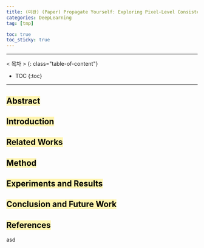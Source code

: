 ```yaml
---
title: (미완) (Paper) Propagate Yourself: Exploring Pixel-Level Consistency for Unsupervised Visual Representation Learning
categories: DeepLearning
tag: [tmp]

toc: true
toc_sticky: true
---
```


---
< 목차 >
{: class="table-of-content"}
* TOC
{:toc}
---

## <mark style='background-color: #fff5b1'> Abstract </mark>

## <mark style='background-color: #fff5b1'> Introduction </mark>

## <mark style='background-color: #fff5b1'> Related Works </mark>

## <mark style='background-color: #fff5b1'> Method </mark>

## <mark style='background-color: #fff5b1'> Experiments and Results </mark>

## <mark style='background-color: #fff5b1'> Conclusion and Future Work </mark>

## <mark style='background-color: #fff5b1'> References </mark>

asd
